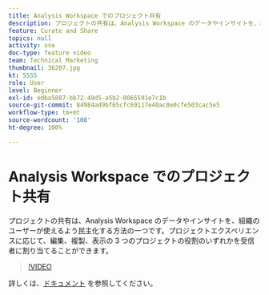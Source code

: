 ```yaml
---
title: Analysis Workspace でのプロジェクト共有
description: プロジェクトの共有は、Analysis Workspace のデータやインサイトを、組織のユーザーが使えるよう民主化する方法の一つです。プロジェクトエクスペリエンスに応じて、編集、複製、表示の 3 つのプロジェクトの役割のいずれかを受信者に割り当てることができます。
feature: Curate and Share
topics: null
activity: use
doc-type: feature video
team: Technical Marketing
thumbnail: 36207.jpg
kt: 5555
role: User
level: Beginner
exl-id: edba5887-bb72-49d5-a5b2-0065591e7c1b
source-git-commit: 84984ad9bf65cfc69117e40ac0e0cfe503cac5e5
workflow-type: tm+mt
source-wordcount: '108'
ht-degree: 100%

---
```


# Analysis Workspace でのプロジェクト共有

プロジェクトの共有は、Analysis Workspace のデータやインサイトを、組織のユーザーが使えるよう民主化する方法の一つです。プロジェクトエクスペリエンスに応じて、編集、複製、表示の 3 つのプロジェクトの役割のいずれかを受信者に割り当てることができます。

>[!VIDEO](https://video.tv.adobe.com/v/36207/?quality=12&learn=on)

詳しくは、[ドキュメント](https://experienceleague.adobe.com/docs/analytics/analyze/analysis-workspace/curate-share/share-projects.html?lang=ja) を参照してください。
